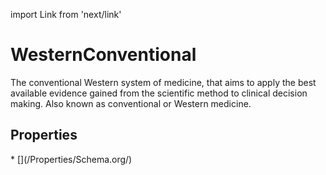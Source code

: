 import Link from 'next/link'

# WesternConventional

The conventional Western system of medicine, that aims to apply the best available evidence gained from the scientific method to clinical decision making. Also known as conventional or Western medicine.

## Properties

<Grid>
* [](/Properties/Schema.org/)

</Grid>

